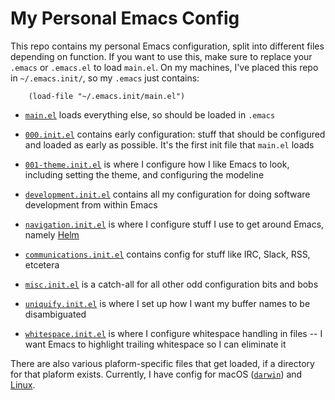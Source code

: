 My Personal Emacs Config
========================

This repo contains my personal Emacs configuration, split into
different files depending on function. If you want to use this, make
sure to replace your `.emacs` or `.emacs.el` to load `main.el`. On my
machines, I've placed this repo in `~/.emacs.init/`, so my `.emacs`
just contains:

```elisp
    (load-file "~/.emacs.init/main.el")
```

   - [`main.el`](main.el) loads everything else, so should be loaded
     in `.emacs`

   - [`000.init.el`](000.init.el) contains early configuration: stuff
     that should be configured and loaded as early as possible. It's
     the first init file that `main.el` loads

   - [`001-theme.init.el`](001-theme.init.el) is where I configure how
     I like Emacs to look, including setting the theme, and
     configuring the modeline

   - [`development.init.el`](development.init.el) contains all my
     configuration for doing software development from within Emacs

   - [`navigation.init.el`](navigation.init.el) is where I configure
     stuff I use to get around Emacs, namely
     [Helm](https://emacs-helm.github.io/helm/)

   - [`communications.init.el`](communications.init.el) contains
     config for stuff like IRC, Slack, RSS, etcetera

   - [`misc.init.el`](misc.init.el) is a catch-all for all other odd
     configuration bits and bobs

   - [`uniquify.init.el`](uniquify.init.el) is where I set up how I
     want my buffer names to be disambiguated

   - [`whitespace.init.el`](whitespace.init.el) is where I configure
     whitespace handling in files -- I want Emacs to highlight trailing
     whitespace so I can eliminate it

There are also various plaform-specific files that get loaded, if a
directory for that plaform exists. Currently, I have config for macOS
([`darwin`](darwin/)) and [Linux](linux/).

